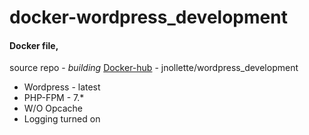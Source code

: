 # docker-wordpress_development

#### Docker file, 
source repo - _building_ [Docker-hub](https://hub.docker.com/r/jnollette/wordpress_development/) - jnollette/wordpress_development 

* Wordpress - latest
* PHP-FPM - 7.*
* W/O Opcache
* Logging turned on
